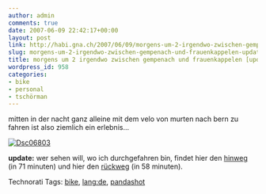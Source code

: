 ```yaml
---
author: admin
comments: true
date: 2007-06-09 22:42:17+00:00
layout: post
link: http://habi.gna.ch/2007/06/09/morgens-um-2-irgendwo-zwischen-gempenach-und-frauenkappelen-update/
slug: morgens-um-2-irgendwo-zwischen-gempenach-und-frauenkappelen-update
title: morgens um 2 irgendwo zwischen gempenach und frauenkappelen [update]
wordpress_id: 958
categories:
- bike
- personal
- tschörman
---
```


mitten in der nacht ganz alleine mit dem velo von murten nach bern zu fahren ist also ziemlich ein erlebnis...


[![Dsc06803](http://habi.gna.ch/wp-content/uploads/2007/06/dsc06803-tm.jpg)](http://habi.gna.ch/wp-content/uploads/2007/06/dsc06803.jpg)

**update:** wer sehen will, wo ich durchgefahren bin, findet hier den [hinweg](http://www.gmap-pedometer.com/?r=1045222) (in 71 minuten) und hier den [rückweg](http://www.gmap-pedometer.com/?r=1045213) (in 58 minuten).



Technorati Tags: [bike](http://www.technorati.com/tag/bike), [lang:de](http://www.technorati.com/tag/lang:de), [pandashot](http://www.technorati.com/tag/pandashot)
